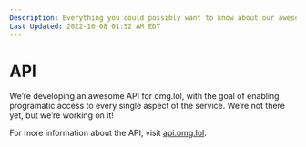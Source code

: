 ```yaml
---
Description: Everything you could possibly want to know about our awesome API  
Last Updated: 2022-10-08 01:52 AM EDT
---
```


# API

We’re developing an awesome API for omg.lol, with the goal of enabling programatic access to every single aspect of the service. We’re not there yet, but we’re working on it!

For more information about the API, visit [api.omg.lol](https://api.omg.lol).
